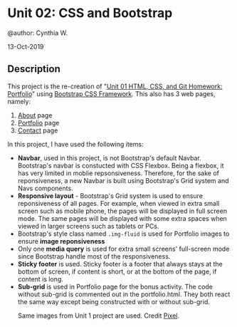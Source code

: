 Unit 02: CSS and Bootstrap
=================================

@author: Cynthia W.

13-Oct-2019

Description
--------------

This project is the re-creation of "[Unit 01 HTML, CSS, and Git Homework: Portfolio](https://github.com/cynwong/assignments/tree/master/assignment1)" using [Bootstrap CSS Framework](https://getbootstrap.com). This also has 3 web pages, namely: 
<ol>
    <li> <a href="https://cynwong.github.io/assignments/assignment2/index.html" target="_blank">About</a> page</li>
    <li> <a href="https://cynwong.github.io/assignments/assignment2/portfolio.html" target="_blank">Portfolio</a> page</li>
    <li> <a href="https://cynwong.github.io/assignments/assignment2/contact.html" target="_blank">Contact</a> page</li>
</ol>

In this project, I have used the following items: 
<ul>
    <li>
        <strong>Navbar</strong>, used in this project, is  not Bootstrap's default Navbar. Bootstrap's navbar is constucted with CSS Flexbox. Being a flexbox, it has very limited in moblie repsonsiveness. Therefore, for the sake of reponsiveness, a new Navbar is built using Bootstrap's Grid system and Navs components.
    </li>
    <li>
        <strong>Responsive layout</strong> - Bootstrap's Grid system is used to ensure reponsiveness of all pages. For example, when viewed in extra small screen such as mobile phone, the pages will be displayed in full screen mode. The same pages will be displayed with some extra spaces when viewed in larger screens such as tablets or PCs.
    </li>
    <li>Bootstrap's style class named <code>.img-fluid</code> is used for Portfolio images to ensure <strong> image reponsiveness</strong></li>
    <li>
        Only one <strong>media query</strong> is used for extra small screens' full-screen mode since Bootstrap handle most of the responsiveness. 
    </li>
    <li><strong>Sticky footer</strong> is used. Sticky footer is a footer that always stays at the bottom of screen, if content is short, or at the bottom of the page, if content is long.</li>
    <li><strong>Sub-grid</strong> is used in Portfolio page for the bonus activity. The code without sub-grid is commented out in the portfolio.html. They both react the same way except being constructed with or without sub-grid. </li>

Same images from Unit 1 project are used. Credit [Pixel](https://www.pexels.com/).